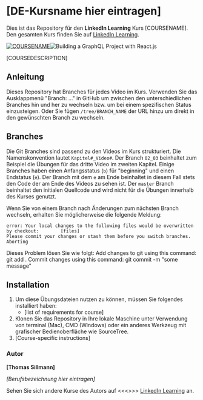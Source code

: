 # [DE-Kursname hier eintragen]

Dies ist das Repository für den **LinkedIn Learning** Kurs [COURSENAME]. Den gesamten Kurs finden Sie auf [LinkedIn Learning][lil-course-url].

[![COURSENAME](COURSEIMAGE)](LICOURSEURL)![Building a GraphQL Project with React.js][lil-thumbnail-url] 

[COURSEDESCRIPTION]

## Anleitung

Dieses Repository hat Branches für jedes Video im Kurs. Verwenden Sie das Ausklappmenü "Branch: ..." in GitHub um zwischen den unterschiedlichen Branches hin und her zu wechseln bzw. um bei einem spezifischen Status einzusteigen. Oder Sie fügen `/tree/BRANCH_NAME` der URL hinzu um direkt in den gewünschten Branch zu wechseln.

## Branches

Die Git Branches sind passend zu den Videos im Kurs strukturiert. Die Namenskonvention lautet `Kapitel#_Video#`. Der Branch `02_03` beinhaltet zum Beispiel die Übungen für das dritte Video im zweiten Kapitel. 
Einige Branches haben einen Anfangsstatus (`b`) für "beginning" und einen Endstatus (`e`). Der Branch mit dem `e` am Ende beinhaltet in diesem Fall stets den Code der am Ende des Videos zu sehen ist. Der `master` Branch beinhaltet den initialen Quellcode und wird nicht für die Übungen innerhalb des Kurses genutzt.

Wenn Sie von einem Branch nach Änderungen zum nächsten Branch wechseln, erhalten Sie möglicherweise die folgende Meldung:

```
error: Your local changes to the following files would be overwritten by checkout:        [files]
Please commit your changes or stash them before you switch branches.
Aborting
```

Dieses Problem lösen Sie wie folgt:
    Add changes to git using this command: git add .
    Commit changes using this command: git commit -m "some message"

## Installation

1. Um diese Übungsdateien nutzen zu können, müssen Sie folgendes installiert haben:
   - [list of requirements for course]
2. Klonen Sie das Repository in Ihre lokale Maschine unter Verwendung von terminal (Mac), CMD (Windows) oder ein anderes Werkzeug mit grafischer Bedienoberfläche wie SourceTree.
3. [Course-specific instructions]

### Autor

**[Thomas Sillmann]**

_[Berufsbezeichnung hier eintragen]_

Sehen Sie sich andere Kurse des Autors auf <<<<Link aktualisieren>>>> [LinkedIn Learning](https://www.linkedin.com/learning/instructors/name_des_autors?u=104) an.

[lil-course-url]: https://www.linkedin.com/learning/building-a-graphql-project-with-react-js
[lil-thumbnail-url]: https://cdn.lynda.com/course/2875095/2875095-1615224395432-16x9.jpg
	
	
